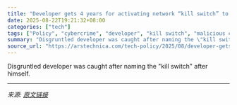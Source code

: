 ```yaml
---
title: "Developer gets 4 years for activating network “kill switch” to avenge his firing"
date: 2025-08-22T19:21:32+08:00
categories: ["tech"]
tags: ["Policy", "cybercrime", "developer", "kill switch", "malicious code"]
summary: "Disgruntled developer was caught after naming the \"kill switch\" after himself."
source_url: "https://arstechnica.com/tech-policy/2025/08/developer-gets-4-years-for-activating-network-kill-switch-to-avenge-his-firing/"
---
```


Disgruntled developer was caught after naming the "kill switch" after himself.

---

*来源: [原文链接](https://arstechnica.com/tech-policy/2025/08/developer-gets-4-years-for-activating-network-kill-switch-to-avenge-his-firing/)*
